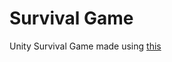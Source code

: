 # Survival Game

Unity Survival Game made using [this](https://www.youtube.com/playlist?list=PL-ChqfOAT7Zi5jWBAWTPPUjTaIxsAH-vb)
